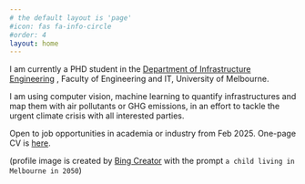 ```yaml
---
# the default layout is 'page'
#icon: fas fa-info-circle
#order: 4
layout: home
---
```


I am currently a PHD student in the <a href="https://infrastructure.eng.unimelb.edu.au/">Department of Infrastructure Engineering</a> , Faculty of Engineering and IT, University of Melbourne.

I am using computer vision, machine learning to quantify infrastructures and map them with air pollutants or GHG emissions, in an effort to tackle the urgent climate crisis with all interested parties.

Open to job opportunities in academia or industry from Feb 2025. One-page CV is <a href='https://acrobat.adobe.com/id/urn:aaid:sc:AP:a0ce3bfc-b227-4679-a802-1ed7637e375b'>here</a>.

(profile image is created by <a href="https://www.bing.com/create">Bing Creator</a> with the prompt `a child living in Melbourne in 2050`)
